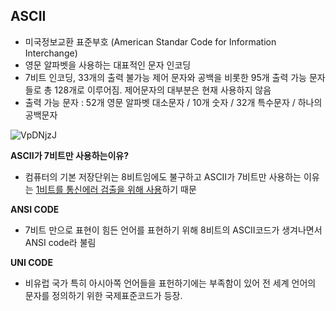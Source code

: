 ## ASCII



* 미국정보교환 표준부호 (American Standar Code for Information Interchange)
* 영문 알파벳을 사용하는 대표적인 문자 인코딩
* 7비트 인코딩, 33개의 출력 불가능 제어 문자와 공백을 비롯한 95개 출력 가능 문자들로 총 128개로 이루어짐. 제어문자의 대부분은 현재 사용하지 않음
* 출력 가능 문자 : 52개 영문 알파벳 대소문자 / 10개 숫자 / 32개 특수문자 / 하나의 공백문자

![VpDNjzJ](/Users/jiyongryu/Downloads/VpDNjzJ.jpg)

**ASCII가 7비트만 사용하는이유?**

- 컴퓨터의 기본 저장단위는 8비트임에도 불구하고 ASCII가 7비트만 사용하는 이유는 <u>1비트를 통신에러 검출을 위해 사용</u>하기 때문



**ANSI CODE**

- 7비트 만으로 표현이 힘든 언어를 표현하기 위해 8비트의 ASCII코드가 생겨나면서  ANSI code라 불림

**UNI CODE**

- 비유럽 국가 특히 아시아쪽 언어들을 표헌하기에는 부족함이 있어 전 세계 언어의 문자를 정의하기 위한 국제표준코드가 등장.